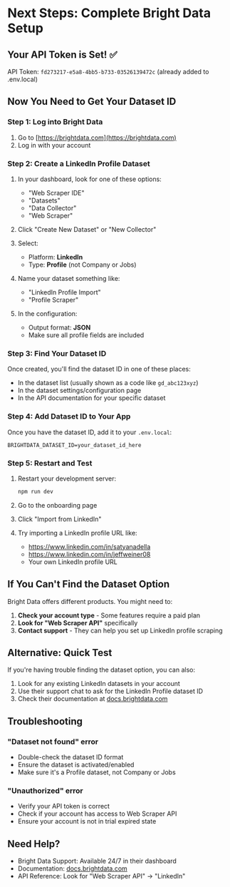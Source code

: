 # Next Steps: Complete Bright Data Setup

## Your API Token is Set! ✅
API Token: `fd273217-e5a8-4bb5-b733-03526139472c` (already added to .env.local)

## Now You Need to Get Your Dataset ID

### Step 1: Log into Bright Data
1. Go to [https://brightdata.com](https://brightdata.com)
2. Log in with your account

### Step 2: Create a LinkedIn Profile Dataset
1. In your dashboard, look for one of these options:
   - "Web Scraper IDE"
   - "Datasets" 
   - "Data Collector"
   - "Web Scraper"

2. Click "Create New Dataset" or "New Collector"

3. Select:
   - Platform: **LinkedIn**
   - Type: **Profile** (not Company or Jobs)

4. Name your dataset something like:
   - "LinkedIn Profile Import"
   - "Profile Scraper"

5. In the configuration:
   - Output format: **JSON**
   - Make sure all profile fields are included

### Step 3: Find Your Dataset ID
Once created, you'll find the dataset ID in one of these places:
- In the dataset list (usually shown as a code like `gd_abc123xyz`)
- In the dataset settings/configuration page
- In the API documentation for your specific dataset

### Step 4: Add Dataset ID to Your App
Once you have the dataset ID, add it to your `.env.local`:
```
BRIGHTDATA_DATASET_ID=your_dataset_id_here
```

### Step 5: Restart and Test
1. Restart your development server:
   ```bash
   npm run dev
   ```

2. Go to the onboarding page

3. Click "Import from LinkedIn"

4. Try importing a LinkedIn profile URL like:
   - https://www.linkedin.com/in/satyanadella
   - https://www.linkedin.com/in/jeffweiner08
   - Your own LinkedIn profile URL

## If You Can't Find the Dataset Option

Bright Data offers different products. You might need to:

1. **Check your account type** - Some features require a paid plan
2. **Look for "Web Scraper API"** specifically
3. **Contact support** - They can help you set up LinkedIn profile scraping

## Alternative: Quick Test
If you're having trouble finding the dataset option, you can also:
1. Look for any existing LinkedIn datasets in your account
2. Use their support chat to ask for the LinkedIn Profile dataset ID
3. Check their documentation at [docs.brightdata.com](https://docs.brightdata.com)

## Troubleshooting

### "Dataset not found" error
- Double-check the dataset ID format
- Ensure the dataset is activated/enabled
- Make sure it's a Profile dataset, not Company or Jobs

### "Unauthorized" error
- Verify your API token is correct
- Check if your account has access to Web Scraper API
- Ensure your account is not in trial expired state

## Need Help?
- Bright Data Support: Available 24/7 in their dashboard
- Documentation: [docs.brightdata.com](https://docs.brightdata.com)
- API Reference: Look for "Web Scraper API" → "LinkedIn"